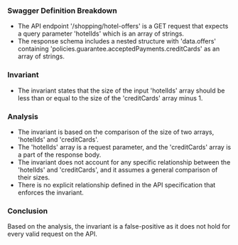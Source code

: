 ### Swagger Definition Breakdown
- The API endpoint '/shopping/hotel-offers' is a GET request that expects a query parameter 'hotelIds' which is an array of strings.
- The response schema includes a nested structure with 'data.offers' containing 'policies.guarantee.acceptedPayments.creditCards' as an array of strings.

### Invariant
- The invariant states that the size of the input 'hotelIds' array should be less than or equal to the size of the 'creditCards' array minus 1.

### Analysis
- The invariant is based on the comparison of the size of two arrays, 'hotelIds' and 'creditCards'.
- The 'hotelIds' array is a request parameter, and the 'creditCards' array is a part of the response body.
- The invariant does not account for any specific relationship between the 'hotelIds' and 'creditCards', and it assumes a general comparison of their sizes.
- There is no explicit relationship defined in the API specification that enforces the invariant.

### Conclusion
Based on the analysis, the invariant is a false-positive as it does not hold for every valid request on the API.
